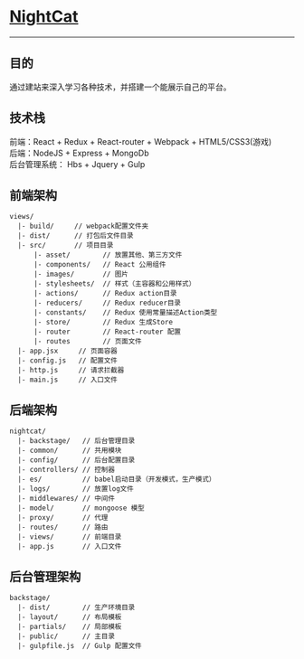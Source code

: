 # [NightCat](http://nightcat.win/)

------

## 目的
通过建站来深入学习各种技术，并搭建一个能展示自己的平台。

## 技术栈
前端：React + Redux + React-router + Webpack + HTML5/CSS3(游戏)<br>
后端：NodeJS + Express + MongoDb<br>
后台管理系统： Hbs + Jquery + Gulp <br>

## 前端架构
    views/
      |- build/     // webpack配置文件夹
      |- dist/      // 打包后文件目录
      |- src/       // 项目目录
          |- asset/        // 放置其他、第三方文件
          |- components/   // React 公用组件
          |- images/       // 图片
          |- stylesheets/  // 样式（主容器和公用样式）
          |- actions/      // Redux action目录
          |- reducers/     // Redux reducer目录
          |- constants/    // Redux 使用常量描述Action类型
          |- store/        // Redux 生成Store
          |- router        // React-router 配置
          |- routes        // 页面文件
      |- app.jsx     // 页面容器
      |- config.js   // 配置文件
      |- http.js     // 请求拦截器
      |- main.js     // 入口文件
            

## 后端架构
    nightcat/
      |- backstage/   // 后台管理目录
      |- common/      // 共用模块
      |- config/      // 后台配置目录
      |- controllers/ // 控制器
      |- es/          // babel启动目录（开发模式，生产模式）
      |- logs/        // 放置log文件
      |- middlewares/ // 中间件
      |- model/       // mongoose 模型
      |- proxy/       // 代理
      |- routes/      // 路由
      |- views/       // 前端目录
      |- app.js       // 入口文件
      
      
## 后台管理架构
    backstage/
      |- dist/        // 生产环境目录
      |- layout/      // 布局模板
      |- partials/    // 局部模板
      |- public/      // 主目录
      |- gulpfile.js  // Gulp 配置文件
